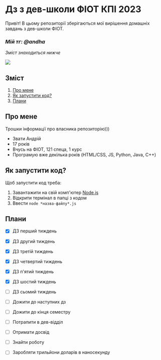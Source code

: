 # Дз з дев-школи ФІОТ КПІ 2023

Привіт! В цьому репозиторії зберігаються мої вирішення домашніх завдань з дев-школи ФІОТ. 

### *Мій тг: @andha*

*Зміст знаходиться нижче*

![](cat-blinking.gif)

## **Зміст**
1. [Про мене](#про-мене)
1. [Як запустити код?](#як-запустити-код)
1. [Плани](#плани)

## **Про мене**
Трошки інформації про власника репозиторію)))
- Звати Андрій
- 17 років
- Вчусь на ФІОТ, 121 спеца, 1 курс
- Програмую вже декілька років (HTML/CSS, JS, Python, Java, C++)

## **Як запустити код?**
Щоб запустити код треба:
1. Завантажити на свій комп'ютер [Node.js](https://nodejs.org/en)
1. Відкрити термінал в папці з кодом
1. Ввести `node *назва-файлу*.js`

## **Плани**
- [x] ДЗ перший тиждень
- [x] ДЗ другий тиждень
- [x] ДЗ третій тиждень
- [x] ДЗ четвертий тиждень
- [x] ДЗ п'ятий тиждень
- [x] ДЗ шостий тиждень
- [ ] ДЗ сьомий тиждень
- [ ] Дожити до наступних дз
- [ ] Дожити до кінця семестру
- [ ] Потрапити в дев-відділ
- [ ] Отримати досвід
- [ ] Знайти роботу
- [ ] Заробляти трильйони доларів в наносекунду 

